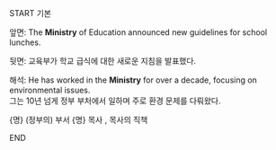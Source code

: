 START
기본

앞면:
The **Ministry** of Education announced new guidelines for school lunches.  

뒷면:
교육부가 학교 급식에 대한 새로운 지침을 발표했다.

해석:
He has worked in the **Ministry** for over a decade, focusing on environmental issues.  
그는 10년 넘게 정부 부처에서 일하며 주로 환경 문제를 다뤄왔다.

{명} (정부의) 부서
{명} 목사 , 목사의 직책
<!--ID: 1743042384526-->
END
